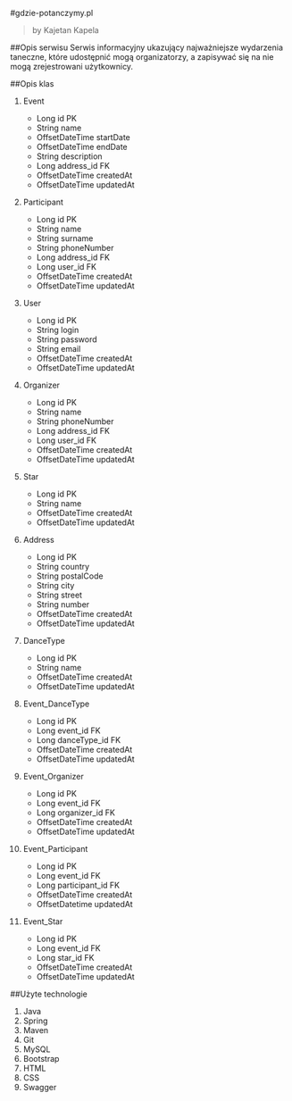 #gdzie-potanczymy.pl
>by Kajetan Kapela

##Opis serwisu
Serwis informacyjny ukazujący najważniejsze wydarzenia taneczne, które udostępnić mogą organizatorzy, a zapisywać się na nie mogą zrejestrowani użytkownicy.

##Opis klas
1. Event
    * Long id PK
    * String name
    * OffsetDateTime startDate
    * OffsetDateTime endDate
    * String description
    * Long address_id FK
    * OffsetDateTime createdAt
    * OffsetDateTime updatedAt
    
2. Participant
    * Long id PK
    * String name
    * String surname
    * String phoneNumber
    * Long address_id FK
    * Long user_id FK
    * OffsetDateTime createdAt
    * OffsetDateTime updatedAt
    
3. User
    * Long id PK
    * String login
    * String password
    * String email
    * OffsetDateTime createdAt
    * OffsetDateTime updatedAt
    
4. Organizer
    * Long id PK
    * String name
    * String phoneNumber
    * Long address_id FK
    * Long user_id FK
    * OffsetDateTime createdAt
    * OffsetDateTime updatedAt
    
5. Star
    * Long id PK
    * String name
    * OffsetDateTime createdAt
    * OffsetDateTime updatedAt
    
6. Address
    * Long id PK
    * String country
    * String postalCode
    * String city
    * String street
    * String number
    * OffsetDateTime createdAt
    * OffsetDateTime updatedAt
    
7. DanceType
    * Long id PK
    * String name
    * OffsetDateTime createdAt
    * OffsetDateTime updatedAt

8. Event_DanceType
    * Long id PK
    * Long event_id FK
    * Long danceType_id FK
    * OffsetDateTime createdAt
    * OffsetDateTime updatedAt

9. Event_Organizer
    * Long id PK
    * Long event_id FK
    * Long organizer_id FK
    * OffsetDateTime createdAt
    * OffsetDateTime updatedAt

10. Event_Participant
    * Long id PK
    * Long event_id FK
    * Long participant_id FK
    * OffsetDateTime createdAt
    * OffsetDatetime updatedAt
    
11. Event_Star
    * Long id PK
    * Long event_id FK
    * Long star_id FK
    * OffsetDateTime createdAt
    * OffsetDateTime updatedAt
    
##Użyte technologie
1. Java
2. Spring
3. Maven
4. Git
5. MySQL
6. Bootstrap
7. HTML
8. CSS
9. Swagger